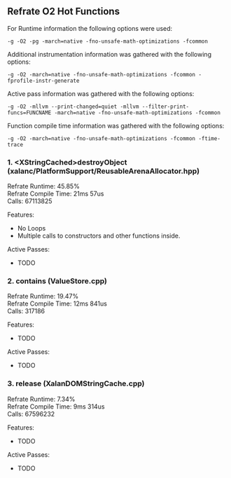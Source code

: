## Refrate O2 Hot Functions

For Runtime information the following options were used:
```
-g -O2 -pg -march=native -fno-unsafe-math-optimizations -fcommon
```

Additional instrumentation information was gathered with the following options:
```
-g -O2 -march=native -fno-unsafe-math-optimizations -fcommon -fprofile-instr-generate
```

Active pass information was gathered with the following options:
```
-g -O2 -mllvm --print-changed=quiet -mllvm --filter-print-funcs=FUNCNAME -march=native -fno-unsafe-math-optimizations -fcommon
```

Function compile time information was gathered with the following options:
```
-g -O2 -march=native -fno-unsafe-math-optimizations -fcommon -ftime-trace
```

### 1. \<XStringCached\>destroyObject (xalanc/PlatformSupport/ReusableArenaAllocator.hpp)
Refrate Runtime:  45.85% \
Refrate Compile Time: 21ms 57us \
Calls: 67113825

Features:
- No Loops
- Multiple calls to constructors and other functions inside.

Active Passes:
- TODO

### 2. contains (ValueStore.cpp)
Refrate Runtime:  19.47% \
Refrate Compile Time:	12ms 841us \
Calls: 317186

Features:
- TODO

Active Passes:
- TODO

### 3. release (XalanDOMStringCache.cpp)
Refrate Runtime:  7.34% \
Refrate Compile Time:	9ms 314us \
Calls: 67596232

Features:
- TODO

Active Passes:
- TODO
